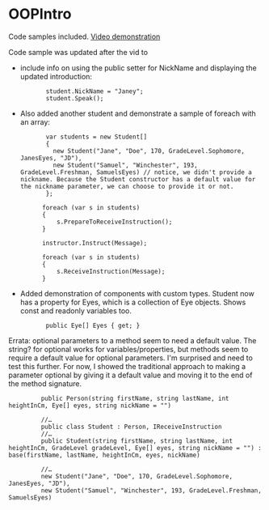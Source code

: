 # OOPIntro
Code samples included. [Video demonstration](https://youtu.be/3pgkPaWx4DE)

Code sample was updated after the vid to 
- include info on using the public setter for NickName and displaying the updated introduction:

             student.NickName = "Janey"; 
             student.Speak();
 
- Also added another student and demonstrate a sample of foreach with an array:
  
             var students = new Student[]
             {
               new Student("Jane", "Doe", 170, GradeLevel.Sophomore, JanesEyes, "JD"),
               new Student("Samuel", "Winchester", 193, GradeLevel.Freshman, SamuelsEyes) // notice, we didn't provide a nickname. Because the Student constructor has a default value for the nickname parameter, we can choose to provide it or not.
             };

            foreach (var s in students)
            {
                s.PrepareToReceiveInstruction();
            }

            instructor.Instruct(Message);

            foreach (var s in students)
            {
                s.ReceiveInstruction(Message);
            }

- Added demonstration of components with custom types. Student now has a property for Eyes, which is a collection of Eye objects. Shows const and readonly variables too. 

             public Eye[] Eyes { get; }
  
Errata: optional parameters to a method seem to need a default value. The string? for optional works for variables/properties, but methods seem to require a default value for optional parameters. I'm surprised and need to test this further. For now, I showed the traditional approach to making a parameter optional by giving it a default value and moving it to the end of the method signature.

             public Person(string firstName, string lastName, int heightInCm, Eye[] eyes, string nickName = "")
 
             //…             
             public class Student : Person, IReceiveInstruction
             //…
             public Student(string firstName, string lastName, int heightInCm, GradeLevel gradeLevel, Eye[] eyes, string nickName = "") : base(firstName, lastName, heightInCm, eyes, nickName)
             
             //…
             new Student("Jane", "Doe", 170, GradeLevel.Sophomore, JanesEyes, "JD"),
             new Student("Samuel", "Winchester", 193, GradeLevel.Freshman, SamuelsEyes)
